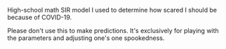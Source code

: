 High-school math SIR model I used to determine how scared I should be because of COVID-19.

Please don't use this to make predictions. 
It's exclusively for playing with the parameters and adjusting one's one spookedness.
